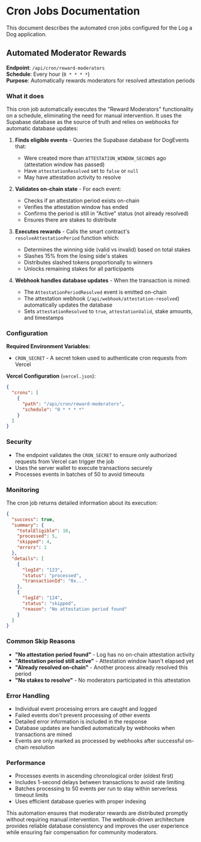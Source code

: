 # Cron Jobs Documentation

This document describes the automated cron jobs configured for the Log a Dog application.

## Automated Moderator Rewards

**Endpoint**: `/api/cron/reward-moderators`  
**Schedule**: Every hour (`0 * * * *`)  
**Purpose**: Automatically rewards moderators for resolved attestation periods

### What it does

This cron job automatically executes the "Reward Moderators" functionality on a schedule, eliminating the need for manual intervention. It uses the Supabase database as the source of truth and relies on webhooks for automatic database updates:

1. **Finds eligible events** - Queries the Supabase database for DogEvents that:
   - Were created more than `ATTESTATION_WINDOW_SECONDS` ago (attestation window has passed)
   - Have `attestationResolved` set to `false` or `null`
   - May have attestation activity to resolve

2. **Validates on-chain state** - For each event:
   - Checks if an attestation period exists on-chain
   - Verifies the attestation window has ended
   - Confirms the period is still in "Active" status (not already resolved)
   - Ensures there are stakes to distribute

3. **Executes rewards** - Calls the smart contract's `resolveAttestationPeriod` function which:
   - Determines the winning side (valid vs invalid) based on total stakes
   - Slashes 15% from the losing side's stakes
   - Distributes slashed tokens proportionally to winners
   - Unlocks remaining stakes for all participants

4. **Webhook handles database updates** - When the transaction is mined:
   - The `AttestationPeriodResolved` event is emitted on-chain
   - The attestation webhook (`/api/webhook/attestation-resolved`) automatically updates the database
   - Sets `attestationResolved` to `true`, `attestationValid`, stake amounts, and timestamps

### Configuration

**Required Environment Variables:**
- `CRON_SECRET` - A secret token used to authenticate cron requests from Vercel

**Vercel Configuration** (`vercel.json`):
```json
{
  "crons": [
    {
      "path": "/api/cron/reward-moderators",
      "schedule": "0 * * * *"
    }
  ]
}
```

### Security

- The endpoint validates the `CRON_SECRET` to ensure only authorized requests from Vercel can trigger the job
- Uses the server wallet to execute transactions securely
- Processes events in batches of 50 to avoid timeouts

### Monitoring

The cron job returns detailed information about its execution:

```json
{
  "success": true,
  "summary": {
    "totalEligible": 10,
    "processed": 5,
    "skipped": 4,
    "errors": 1
  },
  "details": [
    {
      "logId": "123",
      "status": "processed",
      "transactionId": "0x..."
    },
    {
      "logId": "124", 
      "status": "skipped",
      "reason": "No attestation period found"
    }
  ]
}
```

### Common Skip Reasons

- **"No attestation period found"** - Log has no on-chain attestation activity
- **"Attestation period still active"** - Attestation window hasn't elapsed yet
- **"Already resolved on-chain"** - Another process already resolved this period
- **"No stakes to resolve"** - No moderators participated in this attestation

### Error Handling

- Individual event processing errors are caught and logged
- Failed events don't prevent processing of other events
- Detailed error information is included in the response
- Database updates are handled automatically by webhooks when transactions are mined
- Events are only marked as processed by webhooks after successful on-chain resolution

### Performance

- Processes events in ascending chronological order (oldest first)
- Includes 1-second delays between transactions to avoid rate limiting
- Batches processing to 50 events per run to stay within serverless timeout limits
- Uses efficient database queries with proper indexing

This automation ensures that moderator rewards are distributed promptly without requiring manual intervention. The webhook-driven architecture provides reliable database consistency and improves the user experience while ensuring fair compensation for community moderators.